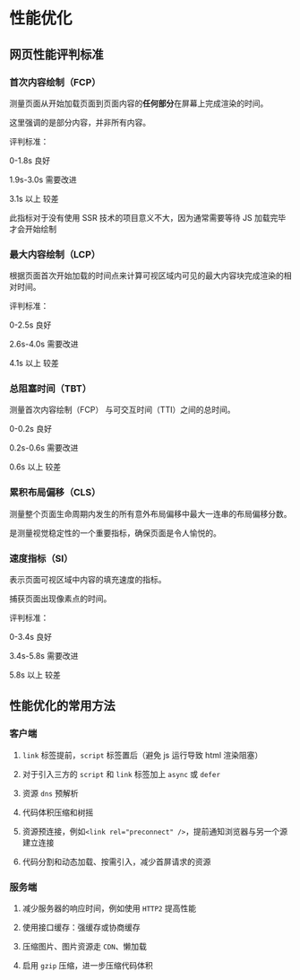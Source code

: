# 性能优化

## 网页性能评判标准

### 首次内容绘制（FCP）

测量页面从开始加载页面到页面内容的**任何部分**在屏幕上完成渲染的时间。

这里强调的是部分内容，并非所有内容。

评判标准：

0-1.8s 良好

1.9s-3.0s 需要改进

3.1s 以上 较差

此指标对于没有使用 SSR 技术的项目意义不大，因为通常需要等待 JS 加载完毕才会开始绘制

### 最大内容绘制（LCP）

根据页面首次开始加载的时间点来计算可视区域内可见的最大内容块完成渲染的相对时间。

评判标准：

0-2.5s 良好

2.6s-4.0s 需要改进

4.1s 以上 较差

### 总阻塞时间（TBT）

测量首次内容绘制（FCP） 与可交互时间（TTI）之间的总时间。

0-0.2s 良好

0.2s-0.6s 需要改进

0.6s 以上 较差

### 累积布局偏移（CLS）

测量整个页面生命周期内发生的所有意外布局偏移中最大一连串的布局偏移分数。

是测量视觉稳定性的一个重要指标，确保页面是令人愉悦的。

### 速度指标（SI）

表示页面可视区域中内容的填充速度的指标。

捕获页面出现像素点的时间。

评判标准：

0-3.4s 良好

3.4s-5.8s 需要改进

5.8s 以上 较差

## 性能优化的常用方法

### 客户端

1. `link` 标签提前，`script` 标签置后（避免 js 运行导致 html 渲染阻塞）

2. 对于引入三方的 `script` 和 `link` 标签加上 `async` 或 `defer`

3. 资源 `dns` 预解析

4. 代码体积压缩和树摇

5. 资源预连接，例如`<link rel="preconnect" />`，提前通知浏览器与另一个源建立连接

6. 代码分割和动态加载、按需引入，减少首屏请求的资源

### 服务端

1. 减少服务器的响应时间，例如使用 `HTTP2` 提高性能

2. 使用接口缓存：强缓存或协商缓存

3. 压缩图片、图片资源走 `CDN`、懒加载

4. 启用 `gzip` 压缩，进一步压缩代码体积
